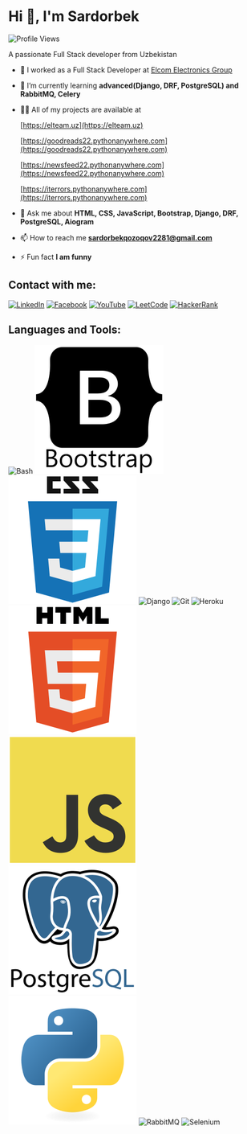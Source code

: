 # Hi 👋, I'm Sardorbek

![Profile Views](https://komarev.com/ghpvc/?username=sardorbek22)

A passionate Full Stack developer from Uzbekistan

- 🔭 I worked as a Full Stack Developer at [Elcom Electronics Group](https://elteam.uz)

- 🌱 I’m currently learning **advanced(Django, DRF, PostgreSQL) and RabbitMQ, Celery**

- 👨‍💻 All of my projects are available at
  
     [https://elteam.uz](https://elteam.uz)
 
     [https://goodreads22.pythonanywhere.com](https://goodreads22.pythonanywhere.com)
 
     [https://newsfeed22.pythonanywhere.com](https://newsfeed22.pythonanywhere.com)
 
     [https://iterrors.pythonanywhere.com](https://iterrors.pythonanywhere.com)
 
- 💬 Ask me about **HTML, CSS, JavaScript, Bootstrap, Django, DRF, PostgreSQL, Aiogram**

- 📫 How to reach me **sardorbekqozoqov2281@gmail.com**

- ⚡ Fun fact **I am funny**

## Contact with me:

[![LinkedIn](https://raw.githubusercontent.com/rahuldkjain/github-profile-readme-generator/master/src/images/icons/Social/linked-in-alt.svg)](https://linkedin.com/in/https://www.linkedin.com/in/sardorbek-qozoqov-b96001235)
[![Facebook](https://raw.githubusercontent.com/rahuldkjain/github-profile-readme-generator/master/src/images/icons/Social/facebook.svg)](https://fb.com/https://www.facebook.com/profile.php?id=100065668890485)
[![YouTube](https://raw.githubusercontent.com/rahuldkjain/github-profile-readme-generator/master/src/images/icons/Social/youtube.svg)](https://www.youtube.com/c/https://www.youtube.com/@sardorbekschannel)
[![LeetCode](https://raw.githubusercontent.com/rahuldkjain/github-profile-readme-generator/master/src/images/icons/Social/leet-code.svg)](https://www.leetcode.com/https://leetcode.com/sardorbek_developer/)
[![HackerRank](https://raw.githubusercontent.com/rahuldkjain/github-profile-readme-generator/master/src/images/icons/Social/hackerearth.svg)](https://www.hackerearth.com/https://www.hackerrank.com/sardorbekqozoqo1)

## Languages and Tools:

![Bash](https://www.vectorlogo.zone/logos/gnu_bash/gnu_bash-icon.svg)
![Bootstrap](https://raw.githubusercontent.com/devicons/devicon/master/icons/bootstrap/bootstrap-plain-wordmark.svg)
![CSS3](https://raw.githubusercontent.com/devicons/devicon/master/icons/css3/css3-original-wordmark.svg)
![Django](https://cdn.worldvectorlogo.com/logos/django.svg)
![Git](https://www.vectorlogo.zone/logos/git-scm/git-scm-icon.svg)
![Heroku](https://www.vectorlogo.zone/logos/heroku/heroku-icon.svg)
![HTML5](https://raw.githubusercontent.com/devicons/devicon/master/icons/html5/html5-original-wordmark.svg)
![JavaScript](https://raw.githubusercontent.com/devicons/devicon/master/icons/javascript/javascript-original.svg)
![PostgreSQL](https://raw.githubusercontent.com/devicons/devicon/master/icons/postgresql/postgresql-original-wordmark.svg)
![Python](https://raw.githubusercontent.com/devicons/devicon/master/icons/python/python-original.svg)
![RabbitMQ](https://www.vectorlogo.zone/logos/rabbitmq/rabbitmq-icon.svg)
![Selenium](https://raw.githubusercontent.com/detain/svg-logos/780f25886640cef088af994181646db2f6b1a3f8/svg/selenium-logo.svg)
